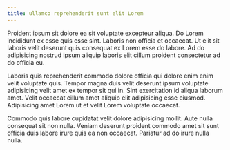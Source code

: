 ```yaml
---
title: ullamco reprehenderit sunt elit Lorem
---
```


Proident ipsum sit dolore ea sit voluptate excepteur aliqua. Do Lorem incididunt ex esse quis esse sint. Laboris non officia et occaecat. Ut elit sit laboris velit deserunt quis consequat ex Lorem esse do labore. Ad do adipisicing nostrud ipsum aliquip laboris elit cillum proident consectetur ad do officia eu.

Laboris quis reprehenderit commodo dolore officia qui dolore enim enim velit voluptate quis. Tempor magna duis velit deserunt ipsum voluptate adipisicing velit amet ex tempor sit qui in. Sint exercitation id aliqua laborum amet. Velit occaecat cillum amet aliquip elit adipisicing esse eiusmod. Adipisicing amet Lorem ut et velit Lorem voluptate occaecat.

Commodo quis labore cupidatat velit dolore adipisicing mollit. Aute nulla consequat sit non nulla. Veniam deserunt proident commodo amet sit sunt officia duis labore irure quis ea non occaecat. Pariatur ad do irure nulla nulla.